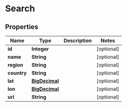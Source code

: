 # Search

## Properties
Name | Type | Description | Notes
------------ | ------------- | ------------- | -------------
**id** | **Integer** |  |  [optional]
**name** | **String** |  |  [optional]
**region** | **String** |  |  [optional]
**country** | **String** |  |  [optional]
**lat** | [**BigDecimal**](BigDecimal.md) |  |  [optional]
**lon** | [**BigDecimal**](BigDecimal.md) |  |  [optional]
**url** | **String** |  |  [optional]
